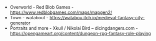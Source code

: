 * Overworld - Red Blob Games - https://www.redblobgames.com/maps/mapgen2/
* Town - watabout - https://watabou.itch.io/medieval-fantasy-city-generator
* Portraits and more - Xkull / Nikolai Bird – dicingdangers.com - https://opengameart.org/content/dungeon-rpg-fantasy-role-playing